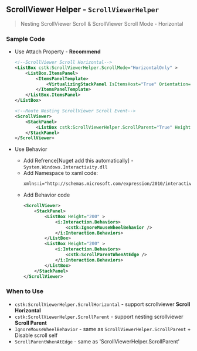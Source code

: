 ## ScrollViewer Helper - `ScrollViewerHelper`

> Nesting ScrollViewer Scroll & ScrollViewer Scroll Mode - Horizontal

### Sample Code

* Use Attach Property - **Recommend**   
    ``` xml
    <!--ScrollViewer Scroll Horizontal-->
    <ListBox cstk:ScrollViewerHelper.ScrollMode="HorizontalOnly" >
        <ListBox.ItemsPanel>
            <ItemsPanelTemplate>
                <VirtualizingStackPanel IsItemsHost="True" Orientation="Horizontal"/>
            </ItemsPanelTemplate>
        </ListBox.ItemsPanel>
    </ListBox>

    <!--Route Nesting ScrollViewer Scroll Event-->
    <ScrollViewer>
        <StackPanel>
            <ListBox cstk:ScrollViewerHelper.ScrollParent="True" Height="200" />                   
        </StackPanel>
    </ScrollViewer>
    ```

* Use Behavior
    * Add Refrence[Nuget add this automatically] - `System.Windows.Interactivity.dll`
    * Add Namespace to xaml code:
        ``` xml
        xmlns:i="http://schemas.microsoft.com/expression/2010/interactivity"
        ```
    * Add Behavior code
        ``` xml
        <ScrollViewer>
            <StackPanel>
                <ListBox Height="200" >
                    <i:Interaction.Behaviors>
                        <cstk:IgnoreMouseWheelBehavior />
                    </i:Interaction.Behaviors>
                </ListBox>
                <ListBox Height="200" >
                    <i:Interaction.Behaviors>
                        <cstk:ScrollParentWhenAtEdge />
                    </i:Interaction.Behaviors>
                </ListBox>
            </StackPanel>
        </ScrollViewer>
        ```

### When to Use

* `cstk:ScrollViewerHelper.ScrollHorizontal` - support scrollviewer **Scroll Horizontal**
* `cstk:ScrollViewerHelper.ScrollParent` - support nesting scrollviewer **Scroll Parent**
* `IgnoreMouseWheelBehavior` - same as `ScrollViewerHelper.ScrollParent` + Disable scroll self
* `ScrollParentWhenAtEdge` - same as 'ScrollViewerHelper.ScrollParent' 
